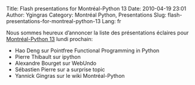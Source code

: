 Title: Flash presentations for Montréal-Python 13
Date: 2010-04-19 23:01
Author: Ygingras
Category: Montréal Python, Presentations
Slug: flash-presentations-for-montreal-python-13
Lang: fr

Nous sommes heureux d’annoncer la liste des présentations éclaires pour
[Montréal-Python 13][] lundi prochain:

-   Hao Deng sur Pointfree Functional Programming in Python
-   Pierre Thibault sur ipython
-   Alexandre Bourget sur WebUndo
-   Sébastien Pierre sur a surprise topic
-   Yannick Gingras sur le wiki Montréal-Python

<!--:-->

</p>

  [Montréal-Python 13]: http://www.montrealpython.org/2010/03/montreal-python-13-on-2010-04-26/
